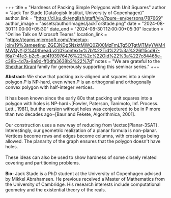 +++
title = "Hardness of Packing Simple Polygons with Unit Squares"
author = "Jack Tor Stade (Datalogisk Institut, University of Copenhagen)"
author_link = "https://di.ku.dk/english/staff/vip/?pure=en/persons/787669"
author_image = "assets/authorImages/jackTorStade.png"
date = "2024-08-30T11:00:00+05:30"
date_end = "2024-08-30T12:00:00+05:30"
location = "Online Talk on Microsoft Teams"
location_link = "https://teams.microsoft.com/l/meetup-join/19%3ameeting_ZGE3NDg5NzktMWQ0Zi00MzFmLTg5OTgtMTMyYWM4MWQyYjI2%40thread.v2/0?context=%7b%22Tid%22%3a%226f15cd97-f6a7-41e3-b2c5-ad4193976476%22%2c%22Oid%22%3a%227c84465e-c38b-4d7a-9a9d-ff0dfa3638b3%22%7d"
notes = "We are grateful to the <a href = "https://www.accel.com/people/shekhar-kirani" target= "_blank">Shekhar Kirani</a> family for generously supporting this seminar series."
+++

<b>Abstract:</b>
We show that packing axis-aligned unit squares into a simple polygon $P$ is NP-hard, even when $P$ is an orthogonal 
and orthogonally convex polygon with half-integer vertices.
<br><br>
It has been known since the early 80s that packing unit squares into a polygon with holes is NP-hard~[Fowler, Paterson, 
Tanimoto, Inf. Process. Lett., 1981], but the version without holes was conjectured to be in P more than two decades 
ago~[Baur and Fekete, Algorithmica, 2001].
<br><br>
Our construction uses a new way of reducing from \textsc{Planar-3SAT}. Interestingly, our geometric realization of a 
planar formula is non-planar. Vertices become rows and edges become columns, with crossings being allowed. The 
planarity of the graph ensures that the polygon doesn't have holes.
<br><br>
These ideas can also be used to show hardness of some closely related covering and partitioning problems.
<br><br>
<b>Bio:</b>
Jack Stade is a PhD student at the University of Copenhagen advised by Mikkel Abrahamsen. He previous received a Master 
of Mathematics from the University of Cambridge. His research interests include computational geometry and the 
existential theory of the reals.

